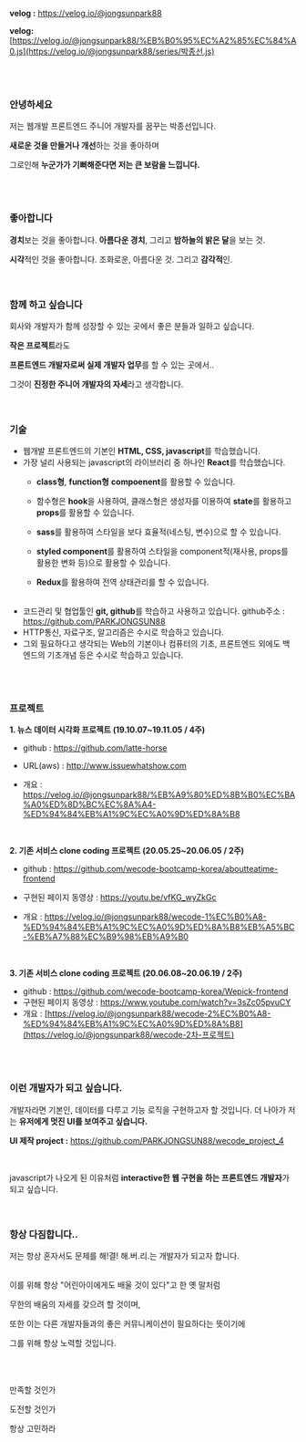 **velog :** https://velog.io/@jongsunpark88

**velog:** [https://velog.io/@jongsunpark88/%EB%B0%95%EC%A2%85%EC%84%A0.js](https://velog.io/@jongsunpark88/series/박종선.js) 

<br>
<br>

### 안녕하세요

저는 웹개발 프론트엔드 주니어 개발자를 꿈꾸는 박종선입니다.

**새로운 것을 만들거나 개선**하는 것을 좋아하며 

그로인해 **누군가가 기뻐해준다면 저는 큰 보람을 느낍니다.**

<br>
<br>

### 좋아합니다

**경치**보는 것을 좋아합니다. **아름다운 경치**, 그리고 **밤하늘의 밝은 달**을 보는 것.

**시각**적인 것을 좋아합니다. 조화로운, 아름다운 것. 그리고 **감각적**인.
<br>
<br>
<br>

### 함께 하고 싶습니다

회사와 개발자가 함께 성장할 수 있는 곳에서 좋은 분들과 일하고 싶습니다.

**작은 프로젝트**라도 

**프론트엔드 개발자로써 실제 개발자 업무**를 할 수 있는 곳에서..

그것이 **진정한 주니어 개발자의 자세**라고 생각합니다.
<br>
<br>
<br>

### 기술
- 웹개발 프론트엔드의 기본인 **HTML, CSS, javascript**를 학습했습니다.
- 가장 널리 사용되는 javascript의 라이브러리 중 하나인 **React**를 학습했습니다.
   - **class형**, **function형** **compoenent**를 활용할 수 있습니다.
   
   - 함수형은 **hook**을 사용하여, 클래스형은 생성자를 이용하여 **state**를 활용하고 **props**를 활용할 수 있습니다.
   
   - **sass**를 활용하여 스타일을 보다 효율적(네스팅, 변수)으로 할 수 있습니다.
   
   - **styled component**를 활용하여 스타일을 component적(재사용, props를 활용한 변화 등)으로 활용할 수 있습니다.
   
   - **Redux**를 활용하여 전역 상태관리를 할 수 있습니다.
   
     <br>
- 코드관리 및 협업툴인 **git, github**를 학습하고 사용하고 있습니다.
github주소 : https://github.com/PARKJONGSUN88
- HTTP통신, 자료구조, 알고리즘은 수시로 학습하고 있습니다.
- 그외 필요하다고 생각되는 Web의 기본이나 컴퓨터의 기초, 프론트엔드 외에도 백엔드의 기초개념 등은 수시로 학습하고 있습니다.
<br>
<br>

### 프로젝트
**1. 뉴스 데이터 시각화 프로젝트 (19.10.07~19.11.05 / 4주)** 
- github : https://github.com/latte-horse

- URL(aws) : http://www.issuewhatshow.com

- 개요 : https://velog.io/@jongsunpark88/%EB%A9%80%ED%8B%B0%EC%BA%A0%ED%8D%BC%EC%8A%A4-%ED%94%84%EB%A1%9C%EC%A0%9D%ED%8A%B8

  <br>

**2. 기존 서비스 clone coding 프로젝트 (20.05.25~20.06.05 / 2주)**

- github : https://github.com/wecode-bootcamp-korea/aboutteatime-frontend

- 구현된 페이지 동영상 : https://youtu.be/vfKG_wyZkGc

- 개요 : 
  https://velog.io/@jongsunpark88/wecode-1%EC%B0%A8-%ED%94%84%EB%A1%9C%EC%A0%9D%ED%8A%B8%EB%A5%BC-%EB%A7%88%EC%B9%98%EB%A9%B0
  
  <br>

**3. 기존 서비스 clone coding 프로젝트 (20.06.08~20.06.19 / 2주)**


- github :  https://github.com/wecode-bootcamp-korea/Wepick-frontend 
- 구현된 페이지 동영상 :  https://www.youtube.com/watch?v=3sZc05pvuCY 
- 개요 : 
   [https://velog.io/@jongsunpark88/wecode-2%EC%B0%A8-%ED%94%84%EB%A1%9C%EC%A0%9D%ED%8A%B8](https://velog.io/@jongsunpark88/wecode-2차-프로젝트) 
<br>
<br>

### 이런 개발자가 되고 싶습니다.

개발자라면 기본인, 데이터를 다루고 기능 로직을 구현하고자 할 것입니다.
더 나아가 저는 **유저에게 멋진 UI를 보여주고 싶습니다.**

**UI 제작 project :** https://github.com/PARKJONGSUN88/wecode_project_4

<br>

javascript가 나오게 된 이유처럼
**interactive한 웹 구현을 하는 프론트엔드 개발자**가 되고 싶습니다.
<br>
<br>
<br>

### 항상 다짐합니다..

저는 항상 혼자서도 문제를 해!결! 해.버.리.는 개발자가 되고자 합니다.
<br>
<br>

이를 위해 항상 "어린아이에게도 배울 것이 있다"고 한 옛 말처럼

무한의 배움의 자세를 갖으려 할 것이며, 

또한 이는 다른 개발자들과의 좋은 커뮤니케이션이 필요하다는 뜻이기에

그를 위해 항상 노력할 것입니다. 


<br><br>



만족할 것인가

도전할 것인가

항상 고민하라
